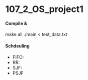 # 107_2_OS_project1


#### Compile & 
  make all
  ./main < test_data.txt


#### Schdeuling
* FIFO:
* RR:
* SJF:
* PSJF
